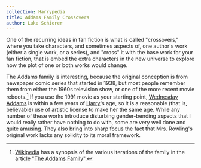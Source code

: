 ```yaml
---
collection: Harrypedia
title: Addams Family Crossovers
author: Luke Schierer
---
```


One of the recurring ideas in fan fiction is what is called
"crossovers," where you take characters, and sometimes aspects of,
one author's work (either a single work, or a series), and "cross"
it with the base work for your fan fiction, that is embed the extra
characters in the new universe to explore how the plot of one or
both works would change.

The Addams family is interesting, because the original conception
is from newspaper comic series that started in 1938, but most people
remember them from either the 1960s television show, or one of the
more recent movie reboots.[^240910-1] If you use the 1991 movie
as your starting point, [Wednesday Addams] is within a few years
of [Harry]'s age, so it is a reasonable (that is, believable) use
of artistic license to make her the same age. While any number of
these works introduce disturbing gender-bending aspects that I would
really rather have nothing to do with, some are very well done and
quite amusing. They also bring into sharp focus the fact that Mrs.
Rowling's original work lacks any solidity to its moral framework.

[^240910-1]:
    [Wikipedia](https://wikipedia.org) has a synopsis of
    the various iterations of the family in the article "[The Addams
    Family](https://.wikipedia.org/wiki/The_Addams_Family)".

[Wednesday Addams]: https://en.wikipedia.org/wiki/Wednesday_Addams
[Harry]: /Harrypedia/people/Potter/Harry_James//
